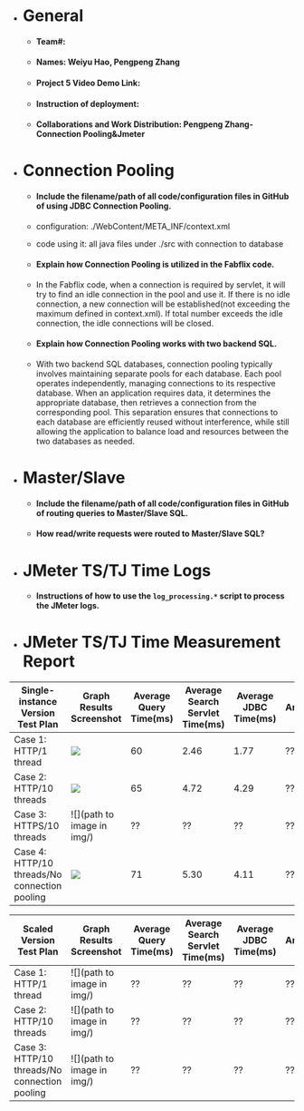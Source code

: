 - # General
    - #### Team#:

    - #### Names: Weiyu Hao, Pengpeng Zhang

    - #### Project 5 Video Demo Link:

    - #### Instruction of deployment:

    - #### Collaborations and Work Distribution: Pengpeng Zhang-Connection Pooling&Jmeter


- # Connection Pooling
    - #### Include the filename/path of all code/configuration files in GitHub of using JDBC Connection Pooling.
    - configuration: ./WebContent/META_INF/context.xml
    - code using it: all java files under ./src with connection to database

    - #### Explain how Connection Pooling is utilized in the Fabflix code.
    - In the Fabflix code, when a connection is required by servlet, it will try to find an idle connection in the pool and use it. If there is no idle connection, a new connection will be established(not exceeding the maximum defined in context.xml). If total number exceeds the idle connection, the idle connections will be closed. 

    - #### Explain how Connection Pooling works with two backend SQL.
    - With two backend SQL databases, connection pooling typically involves maintaining separate pools for each database. Each pool operates independently, managing connections to its respective database. When an application requires data, it determines the appropriate database, then retrieves a connection from the corresponding pool. This separation ensures that connections to each database are efficiently reused without interference, while still allowing the application to balance load and resources between the two databases as needed.


- # Master/Slave
    - #### Include the filename/path of all code/configuration files in GitHub of routing queries to Master/Slave SQL.

    - #### How read/write requests were routed to Master/Slave SQL?


- # JMeter TS/TJ Time Logs
    - #### Instructions of how to use the `log_processing.*` script to process the JMeter logs.


- # JMeter TS/TJ Time Measurement Report

| **Single-instance Version Test Plan**          | **Graph Results Screenshot**             | **Average Query Time(ms)** | **Average Search Servlet Time(ms)** | **Average JDBC Time(ms)** | **Analysis** |
|------------------------------------------------|------------------------------------------|----------------------------|-------------------------------------|---------------------------|--------------|
| Case 1: HTTP/1 thread                          | ![](./test_cases/t1.png)                       | 60                         | 2.46                                | 1.77                      | ??           |
| Case 2: HTTP/10 threads                        | ![](D:\CMS\122b\project\project1\2023-fall-cs122b-hz\test_cases\t2.png) | 65                         | 4.72                                | 4.29                      | ??           |
| Case 3: HTTPS/10 threads                       | ![](path to image in img/)               | ??                         | ??                                  | ??                        | ??           |
| Case 4: HTTP/10 threads/No connection pooling  | ![](D:\CMS\122b\project\project1\2023-fall-cs122b-hz\test_cases\test_case4.png)               | 71                         | 5.30                                | 4.11                      | ??           |

| **Scaled Version Test Plan**                   | **Graph Results Screenshot** | **Average Query Time(ms)** | **Average Search Servlet Time(ms)** | **Average JDBC Time(ms)** | **Analysis** |
|------------------------------------------------|------------------------------|----------------------------|-------------------------------------|---------------------------|--------------|
| Case 1: HTTP/1 thread                          | ![](path to image in img/)   | ??                         | ??                                  | ??                        | ??           |
| Case 2: HTTP/10 threads                        | ![](path to image in img/)   | ??                         | ??                                  | ??                        | ??           |
| Case 3: HTTP/10 threads/No connection pooling  | ![](path to image in img/)   | ??                         | ??                                  | ??                        | ??           |